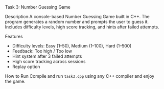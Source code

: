 Task 3: Number Guessing Game

Description
A console-based Number Guessing Game built in C++. The program generates a random number and prompts the user to guess it. Includes difficulty levels, high score tracking, and hints after failed attempts.

Features
- Difficulty levels: Easy (1–50), Medium (1–100), Hard (1–500)
- Feedback: Too high / Too low
- Hint system after 3 failed attempts
- High score tracking across sessions
- Replay option

How to Run
Compile and run `task3.cpp` using any C++ compiler and enjoy the game.
